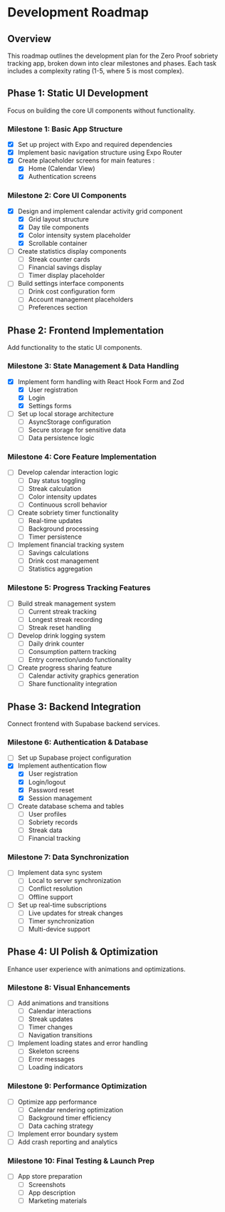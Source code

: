 # Development Roadmap

## Overview
This roadmap outlines the development plan for the Zero Proof sobriety tracking app, broken down into clear milestones and phases. Each task includes a complexity rating (1-5, where 5 is most complex).

## Phase 1: Static UI Development
Focus on building the core UI components without functionality.

### Milestone 1: Basic App Structure
- [x] Set up project with Expo and required dependencies 
- [x] Implement basic navigation structure using Expo Router 
- [x] Create placeholder screens for main features :
  - [x] Home (Calendar View)
  - [x] Authentication screens

### Milestone 2: Core UI Components
- [x] Design and implement calendar activity grid component 
  - [x] Grid layout structure
  - [x] Day tile components
  - [x] Color intensity system placeholder
  - [x] Scrollable container
- [ ] Create statistics display components 
  - [ ] Streak counter cards
  - [ ] Financial savings display
  - [ ] Timer display placeholder
- [ ] Build settings interface components 
  - [ ] Drink cost configuration form
  - [ ] Account management placeholders
  - [ ] Preferences section

## Phase 2: Frontend Implementation
Add functionality to the static UI components.

### Milestone 3: State Management & Data Handling
- [x] Implement form handling with React Hook Form and Zod 
  - [x] User registration
  - [x] Login
  - [x] Settings forms
- [ ] Set up local storage architecture 
  - [ ] AsyncStorage configuration
  - [ ] Secure storage for sensitive data
  - [ ] Data persistence logic

### Milestone 4: Core Feature Implementation
- [ ] Develop calendar interaction logic 
  - [ ] Day status toggling
  - [ ] Streak calculation
  - [ ] Color intensity updates
  - [ ] Continuous scroll behavior
- [ ] Create sobriety timer functionality 
  - [ ] Real-time updates
  - [ ] Background processing
  - [ ] Timer persistence
- [ ] Implement financial tracking system 
  - [ ] Savings calculations
  - [ ] Drink cost management
  - [ ] Statistics aggregation

### Milestone 5: Progress Tracking Features
- [ ] Build streak management system 
  - [ ] Current streak tracking
  - [ ] Longest streak recording
  - [ ] Streak reset handling
- [ ] Develop drink logging system 
  - [ ] Daily drink counter
  - [ ] Consumption pattern tracking
  - [ ] Entry correction/undo functionality
- [ ] Create progress sharing feature 
  - [ ] Calendar activity graphics generation
  - [ ] Share functionality integration

## Phase 3: Backend Integration
Connect frontend with Supabase backend services.

### Milestone 6: Authentication & Database
- [ ] Set up Supabase project configuration 
- [x] Implement authentication flow 
  - [x] User registration
  - [x] Login/logout
  - [x] Password reset
  - [x] Session management
- [ ] Create database schema and tables 
  - [ ] User profiles
  - [ ] Sobriety records
  - [ ] Streak data
  - [ ] Financial tracking

### Milestone 7: Data Synchronization
- [ ] Implement data sync system 
  - [ ] Local to server synchronization
  - [ ] Conflict resolution
  - [ ] Offline support
- [ ] Set up real-time subscriptions 
  - [ ] Live updates for streak changes
  - [ ] Timer synchronization
  - [ ] Multi-device support

## Phase 4: UI Polish & Optimization
Enhance user experience with animations and optimizations.

### Milestone 8: Visual Enhancements
- [ ] Add animations and transitions 
  - [ ] Calendar interactions
  - [ ] Streak updates
  - [ ] Timer changes
  - [ ] Navigation transitions
- [ ] Implement loading states and error handling 
  - [ ] Skeleton screens
  - [ ] Error messages
  - [ ] Loading indicators

### Milestone 9: Performance Optimization
- [ ] Optimize app performance 
  - [ ] Calendar rendering optimization
  - [ ] Background timer efficiency
  - [ ] Data caching strategy
- [ ] Implement error boundary system 
- [ ] Add crash reporting and analytics 

### Milestone 10: Final Testing & Launch Prep
- [ ] App store preparation 
  - [ ] Screenshots
  - [ ] App description
  - [ ] Marketing materials
